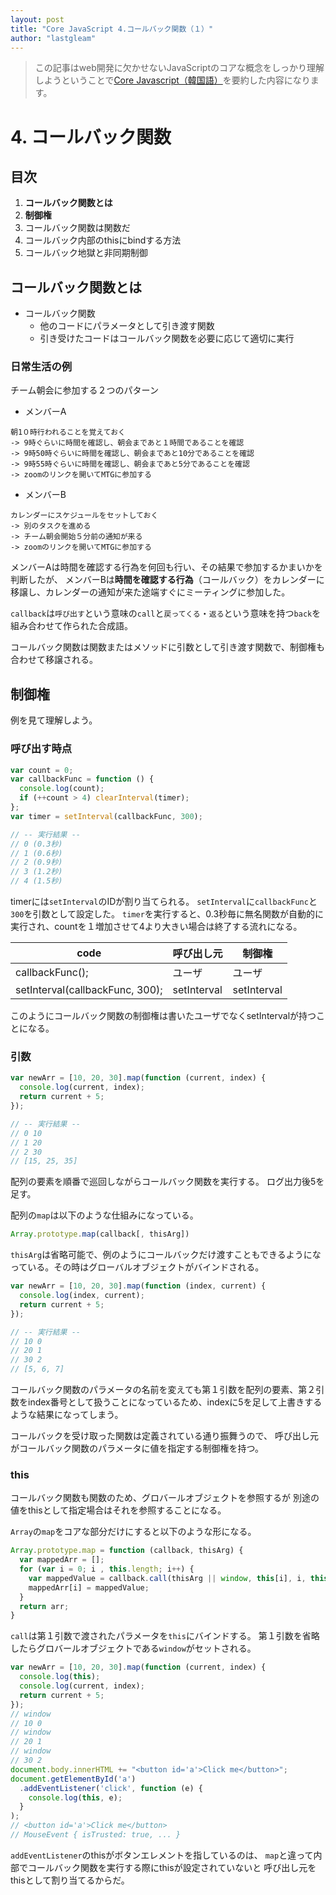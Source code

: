 ```yaml
---
layout: post
title: "Core JavaScript 4.コールバック関数（１）"
author: "lastgleam"
---
```

> この記事はweb開発に欠かせないJavaScriptのコアな概念をしっかり理解しようということで[Core Javascript（韓国語）](https://wikibook.co.kr/corejs/?ckattempt=1)を要約した内容になります。

# 4. コールバック関数

## 目次

1. **コールバック関数とは**
2. **制御権**
3. コールバック関数は関数だ
4. コールバック内部のthisにbindする方法
5. コールバック地獄と非同期制御

## コールバック関数とは

- コールバック関数
  - 他のコードにパラメータとして引き渡す関数
  - 引き受けたコードはコールバック関数を必要に応じて適切に実行

### 日常生活の例

チーム朝会に参加する２つのパターン

- メンバーA
```
朝1０時行われることを覚えておく
-> 9時ぐらいに時間を確認し、朝会まであと１時間であることを確認
-> 9時50時ぐらいに時間を確認し、朝会まであと10分であることを確認
-> 9時55時ぐらいに時間を確認し、朝会まであと5分であることを確認
-> zoomのリンクを開いてMTGに参加する
```

- メンバーB
```
カレンダーにスケジュールをセットしておく
-> 別のタスクを進める
-> チーム朝会開始５分前の通知が来る
-> zoomのリンクを開いてMTGに参加する
```

メンバーAは時間を確認する行為を何回も行い、その結果で参加するかまいかを判断したが、
メンバーBは**時間を確認する行為**（コールバック）をカレンダーに移譲し、カレンダーの通知が来た途端すぐにミーティングに参加した。

`callback`は`呼び出す`という意味の`call`と`戻ってくる`・`返る`という意味を持つ`back`を組み合わせて作られた合成語。

コールバック関数は関数またはメソッドに引数として引き渡す関数で、制御権も合わせて移譲される。

## 制御権

例を見て理解しよう。

### 呼び出す時点

```javascript
var count = 0;
var callbackFunc = function () {
  console.log(count);
  if (++count > 4) clearInterval(timer);
};
var timer = setInterval(callbackFunc, 300);

// -- 実行結果 --
// 0 (0.3秒)
// 1 (0.6秒)
// 2 (0.9秒)
// 3 (1.2秒)
// 4 (1.5秒)
```

timerには`setInterval`のIDが割り当てられる。
`setInterval`に`callbackFunc`と`300`を引数として設定した。
`timer`を実行すると、0.3秒毎に無名関数が自動的に実行され、countを１増加させて4より大きい場合は終了する流れになる。

code | 呼び出し元 | 制御権
--|--|--
callbackFunc(); | ユーザ | ユーザ
setInterval(callbackFunc, 300); | setInterval | setInterval

このようにコールバック関数の制御権は書いたユーザでなくsetIntervalが持つことになる。

### 引数

```javascript
var newArr = [10, 20, 30].map(function (current, index) {
  console.log(current, index);
  return current + 5;
});

// -- 実行結果 --
// 0 10
// 1 20
// 2 30
// [15, 25, 35]
```

配列の要素を順番で巡回しながらコールバック関数を実行する。
ログ出力後5を足す。

配列の`map`は以下のような仕組みになっている。

```javascript
Array.prototype.map(callback[, thisArg])
```

`thisArg`は省略可能で、例のようにコールバックだけ渡すこともできるようになっている。その時はグローバルオブジェクトがバインドされる。

```javascript
var newArr = [10, 20, 30].map(function (index, current) {
  console.log(index, current);
  return current + 5;
});

// -- 実行結果 --
// 10 0
// 20 1
// 30 2
// [5, 6, 7]
```

コールバック関数のパラメータの名前を変えても第１引数を配列の要素、第２引数をindex番号として扱うことになっているため、indexに5を足して上書きするような結果になってしまう。

コールバックを受け取った関数は定義されている通り振舞うので、
呼び出し元がコールバック関数のパラメータに値を指定する制御権を持つ。

### this

コールバック関数も関数のため、グロバールオブジェクトを参照するが
別途の値をthisとして指定場合はそれを参照することになる。

`Array`の`map`をコアな部分だけにすると以下のような形になる。

```javascript
Array.prototype.map = function (callback, thisArg) {
  var mappedArr = [];
  for (var i = 0; i , this.length; i++) {
    var mappedValue = callback.call(thisArg || window, this[i], i, this);
    mappedArr[i] = mappedValue;
  }
  return arr;
}
```

`call`は第１引数で渡されたパラメータを`this`にバインドする。
第１引数を省略したらグロバールオブジェクトである`window`がセットされる。

```javascript
var newArr = [10, 20, 30].map(function (current, index) {
  console.log(this);
  console.log(current, index);
  return current + 5;
});
// window
// 10 0
// window
// 20 1
// window
// 30 2
document.body.innerHTML += "<button id='a'>Click me</button>";
document.getElementById('a')
  .addEventListener('click', function (e) {
    console.log(this, e);
  }
);
// <button id='a'>Click me</button>
// MouseEvent { isTrusted: true, ... }
```

`addEventListener`のthisがボタンエレメントを指しているのは、
`map`と違って内部でコールバック関数を実行する際にthisが設定されていないと
呼び出し元をthisとして割り当てるからだ。
